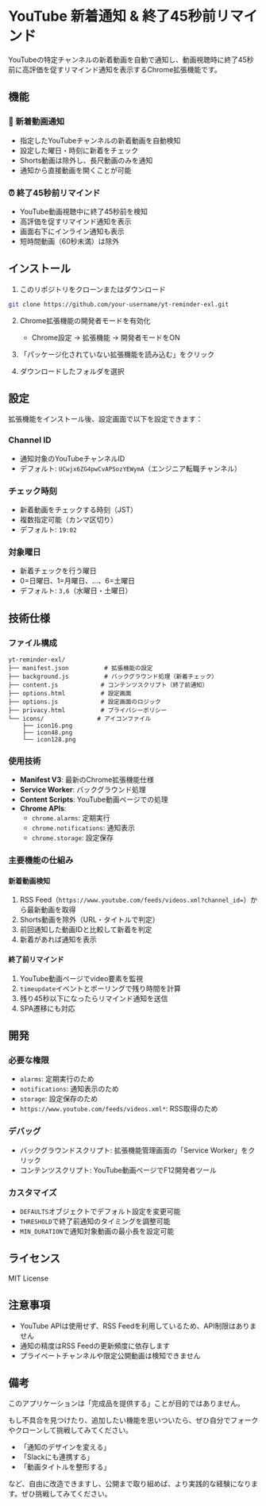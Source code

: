 # YouTube 新着通知 & 終了45秒前リマインド

YouTubeの特定チャンネルの新着動画を自動で通知し、動画視聴時に終了45秒前に高評価を促すリマインド通知を表示するChrome拡張機能です。

## 機能

### 🔔 新着動画通知
- 指定したYouTubeチャンネルの新着動画を自動検知
- 設定した曜日・時刻に新着をチェック
- Shorts動画は除外し、長尺動画のみを通知
- 通知から直接動画を開くことが可能

### ⏰ 終了45秒前リマインド
- YouTube動画視聴中に終了45秒前を検知
- 高評価を促すリマインド通知を表示
- 画面右下にインライン通知も表示
- 短時間動画（60秒未満）は除外

## インストール

1. このリポジトリをクローンまたはダウンロード
```bash
git clone https://github.com/your-username/yt-reminder-exl.git
```

2. Chrome拡張機能の開発者モードを有効化
   - Chrome設定 → 拡張機能 → 開発者モードをON

3. 「パッケージ化されていない拡張機能を読み込む」をクリック

4. ダウンロードしたフォルダを選択

## 設定

拡張機能をインストール後、設定画面で以下を設定できます：

### Channel ID
- 通知対象のYouTubeチャンネルID
- デフォルト: `UCwjx6ZG4pwCvAPSozYEWymA`（エンジニア転職チャンネル）

### チェック時刻
- 新着動画をチェックする時刻（JST）
- 複数指定可能（カンマ区切り）
- デフォルト: `19:02`

### 対象曜日
- 新着チェックを行う曜日
- 0=日曜日、1=月曜日、...、6=土曜日
- デフォルト: `3,6`（水曜日・土曜日）

## 技術仕様

### ファイル構成
```
yt-reminder-exl/
├── manifest.json          # 拡張機能の設定
├── background.js          # バックグラウンド処理（新着チェック）
├── content.js            # コンテンツスクリプト（終了前通知）
├── options.html          # 設定画面
├── options.js            # 設定画面のロジック
├── privacy.html          # プライバシーポリシー
└── icons/               # アイコンファイル
    ├── icon16.png
    ├── icon48.png
    └── icon128.png
```

### 使用技術
- **Manifest V3**: 最新のChrome拡張機能仕様
- **Service Worker**: バックグラウンド処理
- **Content Scripts**: YouTube動画ページでの処理
- **Chrome APIs**: 
  - `chrome.alarms`: 定期実行
  - `chrome.notifications`: 通知表示
  - `chrome.storage`: 設定保存

### 主要機能の仕組み

#### 新着動画検知
1. RSS Feed（`https://www.youtube.com/feeds/videos.xml?channel_id=`）から最新動画を取得
2. Shorts動画を除外（URL・タイトルで判定）
3. 前回通知した動画IDと比較して新着を判定
4. 新着があれば通知を表示

#### 終了前リマインド
1. YouTube動画ページでvideo要素を監視
2. `timeupdate`イベントとポーリングで残り時間を計算
3. 残り45秒以下になったらリマインド通知を送信
4. SPA遷移にも対応

## 開発

### 必要な権限
- `alarms`: 定期実行のため
- `notifications`: 通知表示のため  
- `storage`: 設定保存のため
- `https://www.youtube.com/feeds/videos.xml*`: RSS取得のため

### デバッグ
- バックグラウンドスクリプト: 拡張機能管理画面の「Service Worker」をクリック
- コンテンツスクリプト: YouTube動画ページでF12開発者ツール

### カスタマイズ
- `DEFAULTS`オブジェクトでデフォルト設定を変更可能
- `THRESHOLD`で終了前通知のタイミングを調整可能
- `MIN_DURATION`で通知対象動画の最小長を設定可能

## ライセンス

MIT License

## 注意事項

- YouTube APIは使用せず、RSS Feedを利用しているため、API制限はありません
- 通知の精度はRSS Feedの更新頻度に依存します
- プライベートチャンネルや限定公開動画は検知できません

## 備考
このアプリケーションは「完成品を提供する」ことが目的ではありません。

もし不具合を見つけたり、追加したい機能を思いついたら、ぜひ自分でフォークやクローンして挑戦してみてください。

- 「通知のデザインを変える」
- 「Slackにも連携する」
- 「動画タイトルを整形する」

など、自由に改造できますし、公開まで取り組めば、より実践的な経験になります。ぜひ挑戦してみてください。
